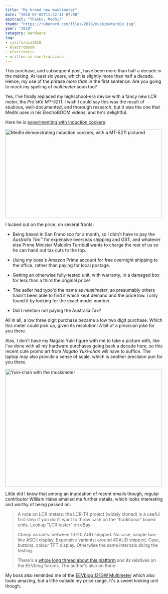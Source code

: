 ```yaml
---
title: "My brand new mustimeter"
date: "2018-07-05T11:32:11-07:00"
abstract: "Thanks, Medhi!"
thumb: "https://rubenerd.com/files/2018/muskimeter@1x.jpg"
year: "2018"
category: Hardware
tag:
- california2018
- electroboom
- electronics
- written-in-san-francisco
---
```

This purchase, and subsequent post, have been more than half a decade in the making. At least six years, which is slightly more than half a decade. Hence, my use of the phrase *more than* in the first sentence. Are you going to mock my spelling of *multimeter* soon too?

Yes, I've finally replaced my highschool-era device with a fancy new LCR meter, the *Pro'sKit MT-5211*. I wish I could say this was the result of studious, well-documented, and thorough research, but it was the one that Medhi uses in his ElectroBOOM videos, and he's delightful.

Here he is [experimenting with induction cookers]\:

<p><a href="https://www.youtube.com/watch?v=M2YwkAWg0_g"><img src="https://rubenerd.com/files/2018/medhi-mt5211@1x.jpg" srcset="https://rubenerd.com/files/2018/medhi-mt5211@1x.jpg 1x, https://rubenerd.com/files/2018/medhi-mt5211@2x.jpg 2x" alt="Medhi demonstrating induction cookers, with a MT-5211 pictured" style="width:500px; height:281px" /></a></p>

I lucked out on the price, on several fronts:

* Being based in San Francisco for a month, so I didn't have to pay the *Australia Tax&trade;* for expensive overseas shipping and GST, and whatever else Prime Minister Malcolm Turnbull wants to charge the rest of us so he can hand out tax cuts to the top.

* Using my boss's Amazon Prime account for free overnight shipping to the office, rather than paying for local postage.

* Getting an otherwise fully-tested unit, with warranty, in a damaged box for less than a third the original price!

* The seller had typo'd the name as *mustimeter*, so presumably others hadn't been able to find it which kept demand and the price low. I only found it by looking for the exact model number.

* Did I mention not paying the Australia Tax?

All in all, a low three digit purchase became a low two digit purchase. Which this meter could pick up, given its resolution! A bit of a precision joke for you there.

Alas, I don't have my Nagato Yuki figure with me to take a picture with, like I've done with all my hardware purchases going back a decade here, so this recent cute promo art from *Nagato Yuki-chan* will have to suffice. The laptop may also provide a sense of scale, which is another precision pun for you there.

<p><img src="https://rubenerd.com/files/2018/muskimeter@1x.jpg" srcset="https://rubenerd.com/files/2018/muskimeter@1x.jpg 1x, https://rubenerd.com/files/2018/muskimeter@2x.jpg 2x" alt="Yuki-chan with the muskimeter" style="width:500px; height:375px;" /></p>

Little did I know that among an inundation of recent emails though, regular contributor William Hales emailed me further details, which looks interesting and worthy of being passed on:

> A note on LCR meters: the LCR-T4 project (widely cloned) is a useful first step if you don't want to throw cash on the "traditional" boxed units.  Lookup "LCR tester" on eBay.
> 
> Cheap variants: between 10-20 AUD shipped.  No case, simple two-line ASCII display.
Expensive variants: around 40AUD shipped.  Case, buttons, colour TFT display.  Otherwise the same internals doing the testing.
>
> There's a [whole long thread about this platform] and its relatives on the EEVblog forums.  The author's also on there.

My boss also reminded me of the [EEVblog 121GW Multimeter] which also looks amazing, but a little outside my price range. It's a sweet looking unit though.

[whole long thread about this platform]: http://www.eevblog.com/forum/testgear/$20-lcr-esr-transistor-checker-project/
[The Amazon seller had it typo'd as mustimeter]: https://smile.amazon.com/gp/product/B01D5YVFLA/
[experimenting with induction cookers]: https://www.youtube.com/watch?v=M2YwkAWg0_g
[EEVblog 121GW Multimeter]: https://www.eevblog.com/product/121gw/

